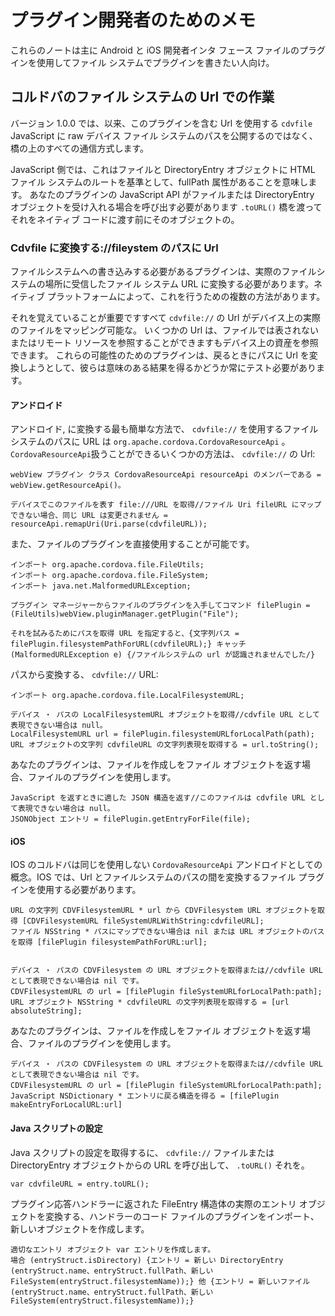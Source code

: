 <!---
    Licensed to the Apache Software Foundation (ASF) under one
    or more contributor license agreements.  See the NOTICE file
    distributed with this work for additional information
    regarding copyright ownership.  The ASF licenses this file
    to you under the Apache License, Version 2.0 (the
    "License"); you may not use this file except in compliance
    with the License.  You may obtain a copy of the License at

      http://www.apache.org/licenses/LICENSE-2.0

    Unless required by applicable law or agreed to in writing,
    software distributed under the License is distributed on an
    "AS IS" BASIS, WITHOUT WARRANTIES OR CONDITIONS OF ANY
    KIND, either express or implied.  See the License for the
    specific language governing permissions and limitations
    under the License.
-->

# プラグイン開発者のためのメモ

これらのノートは主に Android と iOS 開発者インタ フェース ファイルのプラグインを使用してファイル システムでプラグインを書きたい人向け。

## コルドバのファイル システムの Url での作業

バージョン 1.0.0 では、以来、このプラグインを含む Url を使用する `cdvfile` JavaScript に raw デバイス ファイル システムのパスを公開するのではなく、橋の上のすべての通信方式します。

JavaScript 側では、これはファイルと DirectoryEntry オブジェクトに HTML ファイル システムのルートを基準として、fullPath 属性があることを意味します。 あなたのプラグインの JavaScript API がファイルまたは DirectoryEntry オブジェクトを受け入れる場合を呼び出す必要があります `.toURL()` 橋を渡ってそれをネイティブ コードに渡す前にそのオブジェクトの。

### Cdvfile に変換する://fileystem のパスに Url

ファイルシステムへの書き込みする必要があるプラグインは、実際のファイルシステムの場所に受信したファイル システム URL に変換する必要があります。ネイティブ プラットフォームによって、これを行うための複数の方法があります。

それを覚えていることが重要ですすべて `cdvfile://` の Url がデバイス上の実際のファイルをマッピング可能な。 いくつかの Url は、ファイルでは表されないまたはリモート リソースを参照することができますもデバイス上の資産を参照できます。 これらの可能性のためのプラグインは、戻るときにパスに Url を変換しようとして、彼らは意味のある結果を得るかどうか常にテスト必要があります。

#### アンドロイド

アンドロイド, に変換する最も簡単な方法で、 `cdvfile://` を使用するファイルシステムのパスに URL は `org.apache.cordova.CordovaResourceApi` 。 `CordovaResourceApi`扱うことができるいくつかの方法は、 `cdvfile://` の Url:

    webView プラグイン クラス CordovaResourceApi resourceApi のメンバーである = webView.getResourceApi()。

    デバイスでこのファイルを表す file:///URL を取得//ファイル Uri fileURL にマップできない場合、同じ URL は変更されません = resourceApi.remapUri(Uri.parse(cdvfileURL));


また、ファイルのプラグインを直接使用することが可能です。

    インポート org.apache.cordova.file.FileUtils;
    インポート org.apache.cordova.file.FileSystem;
    インポート java.net.MalformedURLException;

    プラグイン マネージャーからファイルのプラグインを入手してコマンド filePlugin = (FileUtils)webView.pluginManager.getPlugin("File");

    それを試みるためにパスを取得 URL を指定すると、{文字列パス = filePlugin.filesystemPathForURL(cdvfileURL);} キャッチ (MalformedURLException e) {/ファイルシステムの url が認識されませんでした/}


パスから変換する、 `cdvfile://` URL:

    インポート org.apache.cordova.file.LocalFilesystemURL;

    デバイス ・ パスの LocalFilesystemURL オブジェクトを取得//cdvfile URL として表現できない場合は null。
    LocalFilesystemURL url = filePlugin.filesystemURLforLocalPath(path);
    URL オブジェクトの文字列 cdvfileURL の文字列表現を取得する = url.toString();


あなたのプラグインは、ファイルを作成しをファイル オブジェクトを返す場合、ファイルのプラグインを使用します。

    JavaScript を返すときに適した JSON 構造を返す//このファイルは cdvfile URL として表現できない場合は null。
    JSONObject エントリ = filePlugin.getEntryForFile(file);


#### iOS

IOS のコルドバは同じを使用しない `CordovaResourceApi` アンドロイドとしての概念。IOS では、Url とファイルシステムのパスの間を変換するファイル プラグインを使用する必要があります。

    URL の文字列 CDVFilesystemURL * url から CDVFilesystem URL オブジェクトを取得 [CDVFilesystemURL fileSystemURLWithString:cdvfileURL];
    ファイル NSString * パスにマップできない場合は nil または URL オブジェクトのパスを取得 [filePlugin filesystemPathForURL:url];


    デバイス ・ パスの CDVFilesystem の URL オブジェクトを取得または//cdvfile URL として表現できない場合は nil です。
    CDVFilesystemURL の url = [filePlugin fileSystemURLforLocalPath:path];
    URL オブジェクト NSString * cdvfileURL の文字列表現を取得する = [url absoluteString];


あなたのプラグインは、ファイルを作成しをファイル オブジェクトを返す場合、ファイルのプラグインを使用します。

    デバイス ・ パスの CDVFilesystem の URL オブジェクトを取得または//cdvfile URL として表現できない場合は nil です。
    CDVFilesystemURL の url = [filePlugin fileSystemURLforLocalPath:path];
    JavaScript NSDictionary * エントリに戻る構造を得る = [filePlugin makeEntryForLocalURL:url]


#### Java スクリプトの設定

Java スクリプトの設定を取得するに、 `cdvfile://` ファイルまたは DirectoryEntry オブジェクトからの URL を呼び出して、 `.toURL()` それを。

    var cdvfileURL = entry.toURL();


プラグイン応答ハンドラーに返された FileEntry 構造体の実際のエントリ オブジェクトを変換する、ハンドラーのコード ファイルのプラグインをインポート、新しいオブジェクトを作成します。

    適切なエントリ オブジェクト var エントリを作成します。
    場合 (entryStruct.isDirectory) {エントリ = 新しい DirectoryEntry (entryStruct.name、entryStruct.fullPath、新しい FileSystem(entryStruct.filesystemName));} 他 {エントリ = 新しいファイル (entryStruct.name、entryStruct.fullPath、新しい FileSystem(entryStruct.filesystemName));}